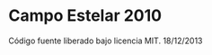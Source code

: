 Campo Estelar 2010
====================================

Código fuente liberado bajo licencia MIT.
18/12/2013
